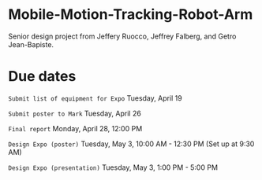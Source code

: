 # Mobile-Motion-Tracking-Robot-Arm
Senior design project from Jeffery Ruocco, Jeffrey Falberg, and Getro Jean-Bapiste. 

# Due dates

`Submit list of equipment for Expo` Tuesday, April 19

`Submit poster to Mark` Tuesday, April 26

`Final report` Monday, April 28, 12:00 PM

`Design Expo (poster)` Tuesday, May 3, 10:00 AM - 12:30 PM (Set up at 9:30 AM)

`Design Expo (presentation)` Tuesday, May 3, 1:00 PM - 5:00 PM
